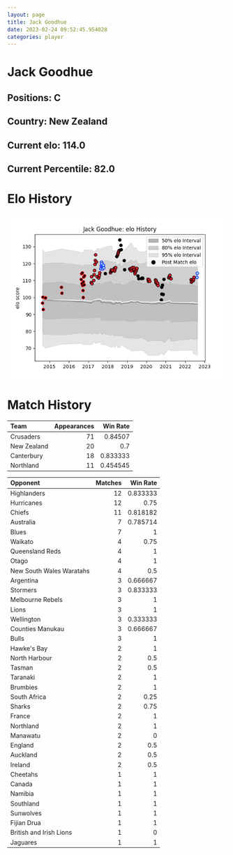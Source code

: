 ```yaml
---  
layout: page  
title: Jack Goodhue  
date: 2023-02-24 09:52:45.954028  
categories: player  
---
```

# Jack Goodhue

## Positions: C

## Country: New Zealand

## Current elo: 114.0

## Current Percentile: 82.0

# Elo History


![elo history](history_JackGoodhue.png)
# Match History


| Team        |   Appearances |   Win Rate |
|:------------|--------------:|-----------:|
| Crusaders   |            71 |   0.84507  |
| New Zealand |            20 |   0.7      |
| Canterbury  |            18 |   0.833333 |
| Northland   |            11 |   0.454545 |

| Opponent                 |   Matches |   Win Rate |
|:-------------------------|----------:|-----------:|
| Highlanders              |        12 |   0.833333 |
| Hurricanes               |        12 |   0.75     |
| Chiefs                   |        11 |   0.818182 |
| Australia                |         7 |   0.785714 |
| Blues                    |         7 |   1        |
| Waikato                  |         4 |   0.75     |
| Queensland Reds          |         4 |   1        |
| Otago                    |         4 |   1        |
| New South Wales Waratahs |         4 |   0.5      |
| Argentina                |         3 |   0.666667 |
| Stormers                 |         3 |   0.833333 |
| Melbourne Rebels         |         3 |   1        |
| Lions                    |         3 |   1        |
| Wellington               |         3 |   0.333333 |
| Counties Manukau         |         3 |   0.666667 |
| Bulls                    |         3 |   1        |
| Hawke's Bay              |         2 |   1        |
| North Harbour            |         2 |   0.5      |
| Tasman                   |         2 |   0.5      |
| Taranaki                 |         2 |   1        |
| Brumbies                 |         2 |   1        |
| South Africa             |         2 |   0.25     |
| Sharks                   |         2 |   0.75     |
| France                   |         2 |   1        |
| Northland                |         2 |   1        |
| Manawatu                 |         2 |   0        |
| England                  |         2 |   0.5      |
| Auckland                 |         2 |   0.5      |
| Ireland                  |         2 |   0.5      |
| Cheetahs                 |         1 |   1        |
| Canada                   |         1 |   1        |
| Namibia                  |         1 |   1        |
| Southland                |         1 |   1        |
| Sunwolves                |         1 |   1        |
| Fijian Drua              |         1 |   1        |
| British and Irish Lions  |         1 |   0        |
| Jaguares                 |         1 |   1        |